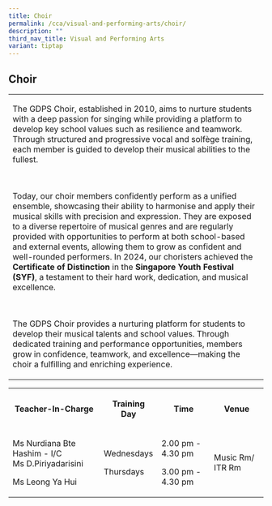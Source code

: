 ```yaml
---
title: Choir
permalink: /cca/visual-and-performing-arts/choir/
description: ""
third_nav_title: Visual and Performing Arts
variant: tiptap
---
```

<h2><strong>Choir</strong></h2>
<table style="minWidth: 25px">
<colgroup>
<col>
</colgroup>
<tbody>
<tr>
<td rowspan="1" colspan="1">
<p>The GDPS Choir, established in 2010, aims to nurture students with a deep
passion for singing while providing a platform to develop key school values
such as resilience and teamwork. Through structured and progressive vocal
and solfège training, each member is guided to develop their musical abilities
to the fullest.</p>
<p>&nbsp;</p>
<p>Today, our choir members confidently perform as a unified ensemble, showcasing
their ability to harmonise and apply their musical skills with precision
and expression. They are exposed to a diverse repertoire of musical genres
and are regularly provided with opportunities to perform at both school-based
and external events, allowing them to grow as confident and well-rounded
performers. In 2024, our choristers achieved the <strong>Certificate of Distinction</strong> in
the <strong>Singapore Youth Festival (SYF)</strong>, a testament to their
hard work, dedication, and musical excellence.</p>
<p>&nbsp;</p>
<p>The GDPS Choir provides a nurturing platform for students to develop their
musical talents and school values. Through dedicated training and performance
opportunities, members grow in confidence, teamwork, and excellence—making
the choir a fulfilling and enriching experience.</p>
</td>
</tr>
</tbody>
</table>
<p></p>
<table style="minWidth: 100px">
<colgroup>
<col>
<col>
<col>
<col>
</colgroup>
<tbody>
<tr>
<th rowspan="1" colspan="1">
<p>Teacher-In-Charge</p>
</th>
<th rowspan="1" colspan="1">
<p>Training Day</p>
</th>
<th rowspan="1" colspan="1">
<p>Time</p>
</th>
<th rowspan="1" colspan="1">
<p>Venue</p>
</th>
</tr>
<tr>
<td rowspan="1" colspan="1">
<p>Ms Nurdiana Bte Hashim - I/C
<br>Ms D.Piriyadarisini</p>
<p>Ms Leong Ya Hui</p>
</td>
<td rowspan="1" colspan="1">
<p>Wednesdays
<br>
</p>
<p>Thursdays</p>
</td>
<td rowspan="1" colspan="1">
<p>2.00 pm - 4.30 pm
<br>
</p>
<p>3.00 pm - 4.30 pm</p>
</td>
<td rowspan="1" colspan="1">
<p>Music Rm/ ITR Rm</p>
</td>
</tr>
</tbody>
</table>
<p></p>